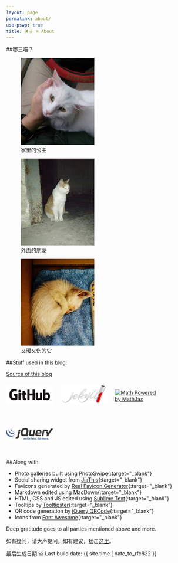 ```yaml
---
layout: page
permalink: about/
use-pswp: true
title: 关于 ≌ About
---
```


##哪三喵？

<div class="imgDisplay monow" style="clear: both;" itemscope itemtype="http://schema.org/ImageGallery">
  <figure itemprop="associatedMedia" itemscope itemtype="http://schema.org/ImageObject">
    <a href="/assets/photos/princess-1019x1200.jpg" itemprop="contentUrl" data-size="1019x1200">
    <img src="/assets/photos/princess-300x353.jpg" itemprop="thumbnail" title="家里的公主" alt="家里的公主" />
    </a>
    <figcaption itemprop="caption description">家里的公主</figcaption>
  </figure>
  <figure itemprop="associatedMedia" itemscope itemtype="http://schema.org/ImageObject">
    <a href="/assets/photos/little-finger-1019x1200.jpg" itemprop="contentUrl" data-size="1019x1200">
    <img src="/assets/photos/little-finger-300x353.jpg" itemprop="thumbnail" title="外面的朋友" alt="外面的朋友" />
    </a>
    <figcaption itemprop="caption description">外面的朋友</figcaption>
  </figure>
  <figure itemprop="associatedMedia" itemscope itemtype="http://schema.org/ImageObject">
    <a href="/assets/photos/the-little-one-1019x1200.jpg" itemprop="contentUrl" data-size="1019x1200">
    <img src="/assets/photos/the-little-one-300x353.jpg" itemprop="thumbnail" title="又暖又伤的它" alt="又暖又伤的它" />
    </a>
    <figcaption itemprop="caption description">又暖又伤的它</figcaption>
  </figure>
</div>

##Stuff used in this blog:

[Source of this blog](https://github.com/nicholaelaw/nicholaelaw.github.io)

<!--special classes for listing badges -->

<style>
.monow figure {
  width: 200px;
}
.imgDisplaySpecial {
  position: relative;
  float: left;
  clear: both;
  width: 100%;
  margin: 0 auto;
}
.imgDisplaySpecial img {
  width: 100%;
  height: auto;
}
.imgDisplaySpecial figure {
  display: block;
  float: left;
  margin: 0 20px 20px 0;
  width: 128px;
  height: 64px;
}
.imgDisplaySpecial figcaption {
  display: none;
}
</style>

<div class="imgDisplaySpecial">
  <figure style="padding: 8px 0 0 0;">
    <a href="https://github.com/" target="_blank" itemprop="contentUrl">
    <img title="Hosted on GitHub"
      src="/assets/images/GitHub-Logo-m.png" itemprop="logo" alt="Hosted on GitHub" />
    </a>
  </figure>
  <figure style="padding: 3px 0 0 0;">
    <a href="http://jekyllrb.com/" target="_blank" itemprop="contentUrl">
    <img title="Powered by Jekyll"
      src="/assets/images/jekyll-logo-m.png" itemprop="logo" alt="Powered by Jekyll" />
    </a>
  </figure>
  <figure style="padding: 20px 0 0 0;">
    <a href="http://www.mathjax.org" target="_blank" itemprop="contentUrl">
    <img title="Math Powered by MathJax"
  	  src="http://cdn.mathjax.org/mathjax/badge/mj_logo.png" itemprop="logo" alt="Math Powered by MathJax" />
    </a>
  </figure>
  <figure style="padding: 20px 0 0 0;">
    <a href="http://jquery.com/" style="text-decoration: none;" target="_blank" itemprop="contentUrl">
    <img  title="Powered by jQuery"
  	  src="/assets/images/jQuery-Logo.png" itemprop="logo" alt="Powered by jQuery" />
    </a>
  </figure>
</div>

##Along with

* Photo galleries built using [PhotoSwipe](http://photoswipe.com/){:target="_blank"}
* Social sharing widget from [JiaThis](http://www.jiathis.com/){:target="_blank"}
* Favicons generated by [Real Favicon Generator](http://realfavicongenerator.net/){:target="_blank"}
* Markdown edited using [MacDown](http://macdown.uranusjr.com/){:target="_blank"}
* HTML, CSS and JS edited using [Sublime Text](http://www.sublimetext.com/){:target="_blank"}
* Tooltips by [Tooltipster](http://iamceege.github.io/tooltipster/){:target="_blank"}
* QR code generation by [jQuery QRCode](http://jeromeetienne.github.io/jquery-qrcode/){:target="_blank"}
* Icons from [Font Awesome](http://fontawesome.io/){:target="_blank"}

Deep gratitude goes to all parties mentioned above and more.

如有疑问，请大声提问。如有建议，猛击[这里](mailto:nicholaelaw+blog@gmail.com)。

最后生成日期 &#8780; Last build date: {{ site.time | date_to_rfc822 }}
